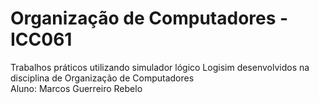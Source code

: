 # Organização de Computadores - ICC061

Trabalhos práticos utilizando simulador lógico Logisim desenvolvidos na disciplina de Organização de Computadores <br /> 
Aluno: Marcos Guerreiro Rebelo <br />
